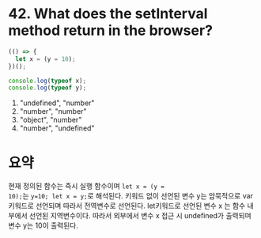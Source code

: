# 42. What does the setInterval method return in the browser?

```javascript
(() => {
  let x = (y = 10);
})();

console.log(typeof x);
console.log(typeof y);
```

1. "undefined", "number"
2. "number", "number"
3. "object", "number"
4. "number", "undefined"

# 요약

현재 정의된 함수는 즉시 실행 함수이며 <code>let x = (y = 10);</code>는 <code>y=10; let x = y;</code>로 해석된다. 키워드 없이 선언된 변수 y는 암묵적으로 var키워드로 선언되며 따라서 전역변수로 선언된다. let키워드로 선언된 변수 x 는 함수 내부에서 선언된 지역변수이다. 따라서 외부에서 변수 x 접근 시 undefined가 출력되며 변수 y는 10이 출력된다.
